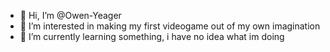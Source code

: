 - 👋 Hi, I’m @Owen-Yeager
- 👀 I’m interested in making my first videogame out of my own imagination
- 🌱 I’m currently learning something, i have no idea what im doing

<!---
Owen-Yeager/Owen-Yeager is a ✨ special ✨ repository because its `README.md` (this file) appears on your GitHub profile.
You can click the Preview link to take a look at your changes.
--->
